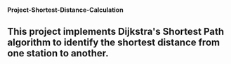 #### Project-Shortest-Distance-Calculation

## This project implements Dijkstra's Shortest Path algorithm to identify the shortest distance from one station to another.





